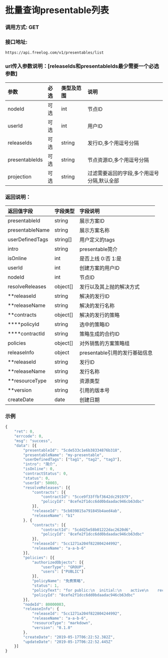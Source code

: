 # 批量查询presentable列表

### 调用方式: GET

### 接口地址:

```
https://api.freelog.com/v1/presentables/list
```

### url传入参数说明：[releaseIds和presentableIds最少需要一个必选参数]

| 参数 | 必选 | 类型及范围 | 说明 |
| :--- | :--- | :--- | :--- |
|nodeId|可选|int|节点ID|
|userId|可选|int|用户ID|
|releaseIds|可选|string|发行ID,多个用逗号分隔|
|presentableIds|可选|string|节点资源ID,多个用逗号分隔|
|projection|可选|string|过滤需要返回的字段,多个用逗号分隔,默认全部|

### 返回说明：

| 返回值字段 | 字段类型 | 字段说明 |
| :--- | :--- | :--- |
| presentableId | string | 展示方案ID |
| presentableName | string | 展示方案名称 |
| userDefinedTags | string[] | 用户定义的tags |
| intro | string | presentable简介 |
| isOnline | int | 是否上线 0:否 1:是 |
| userId | int | 创建方案的用户ID |
| nodeId | int | 节点ID |
| resolveReleases | object[] | 发行以及其上抛的解决方式 |
| **releaseId | string | 解决的发行ID |
| **releaseName | string | 解决的发行名称 |
| **contracts | object[] | 解决的发行的策略 |
| ****policyId | string | 选中的策略ID |
| ****contractId | string | 策略生成的合约ID |
| policies | object[] | 对外销售的方案策略组 |
| releaseInfo | object | presentable引用的发行基础信息 |
| **releaseId | string | 发行ID |
| **releaseName | string | 发行名称 |
| **resourceType | string | 资源类型 |
| **version | string | 引用的版本号 |
| createDate | date | 创建日期 |

### 示例

```js
{
	"ret": 0,
	"errcode": 0,
	"msg": "success",
	"data": [{
		"presentableId": "5cde533c1e6b38334876b318",
		"presentableName": "my-presentable",
		"userDefinedTags": ["tag1", "tag2", "tag3"],
		"intro": "简介",
		"isOnline": 0,
		"contractStatus": 0,
		"status": 0,
		"userId": 50003,
		"resolveReleases": [{
			"contracts": [{
				"contractId": "5cce9f33ffbf3642dc291979",
				"policyId": "8cefe2f1dcc6dd0bdaadac946cb63dbc"
			}],
			"releaseId": "5cb039815a791845b4aed4ab",
			"releaseName": "b1"
		}, {
			"contracts": [{
				"contractId": "5cdd25e58b01222dac2620d6",
				"policyId": "8cefe2f1dcc6dd0bdaadac946cb63dbc"
			}],
			"releaseId": "5cc1271a204f822804244992",
			"releaseName": "a-a-b-6"
		}],
		"policies": [{
			"authorizedObjects": [{
				"userType": "GROUP",
				"users": ["PUBLIC"]
			}],
			"policyName": "免费策略",
			"status": 1,
			"policyText": "for public:\n  initial:\n    active\n    recontractable\n    presentable\n    terminate",
			"policyId": "8cefe2f1dcc6dd0bdaadac946cb63dbc"
		}],
		"nodeId": 80000003,
		"releaseInfo": {
			"releaseId": "5cc1271a204f822804244992",
			"releaseName": "a-a-b-6",
			"resourceType": "markdown",
			"version": "0.1.0"
		},
		"createDate": "2019-05-17T06:22:52.382Z",
		"updateDate": "2019-05-17T06:22:52.445Z"
	}]
}
```